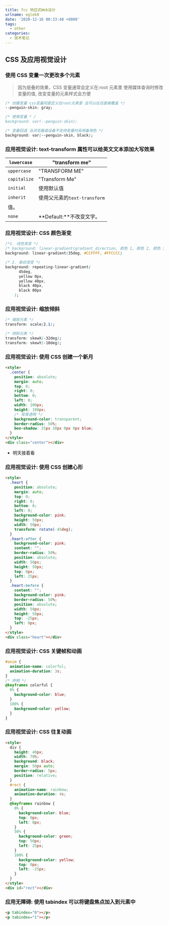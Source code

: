 ```yaml
---
title: fcc 响应式Web设计
urlname: eglek0
date: '2020-12-16 00:33:48 +0800'
tags:
  - other
categories:
  - 技术笔记
---
```


## CSS 及应用视觉设计

### 使用 CSS 变量一次更改多个元素

> 因为层叠的效果，CSS 变量通常会定义在:root 元素里
> 使用媒体查询时修改变量的值, 改变变量的元素样式会方便

```css
/* 创建变量 css变量同窗定义在root元素里 且可以在后面被覆盖 */
--penguin-skin: gray;

/* 使用变量 * /
background: var(--penguin-skin);

/* 变量回退 当浏览器或设备不支持变量时采用备用色 */
background: var(--penguin-skin, black);
```

### 应用视觉设计: text-transform 属性可以给英文文本添加大写效果

| `lowercase`  | "transform me"               |
| ------------ | ---------------------------- |
| `uppercase`  | "TRANSFORM ME"               |
| `capitalize` | "Transform Me"               |
| `initial`    | 使用默认值                   |
| `inherit`    | 使用父元素的`text-transform` |
| 值。         |
| `none`       | **Default:**不改变文字。     |

### 应用视觉设计: CSS 颜色渐变

```css
/*1. 线性渐变 */
/* background: linear-gradient(gradient_direction, 颜色 1, 颜色 2, 颜色 3, ...); */
background: linear-gradient(35deg, #CCFFFF, #FFCCCC)

/* 2. 条纹渐变 */
background: repeating-linear-gradient(
      45deg,
      yellow 0px,
      yellow 40px,
      black 40px,
      black 80px
    );

```

### 应用视觉设计: 缩放倾斜

```css
/* 缩放元素 */
transform: scale(2.1);

/* 倾斜元素 */
transform: skewX(-32deg);
transform: skewY(-10deg);
```

### 应用视觉设计: 使用 CSS 创建一个新月

```html
<style>
  .center {
    position: absolute;
    margin: auto;
    top: 0;
    right: 0;
    bottom: 0;
    left: 0;
    width: 100px;
    height: 100px;
    /* 背景透明 */
    background-color: transparent;
    border-radius: 50%;
    box-shadow: 25px 10px 0px 0px blue;
  }
</style>
<div class="center"></div>
```

- 明天接着看

### 应用视觉设计: 使用 CSS 创建心形

```html
<style>
  .heart {
    position: absolute;
    margin: auto;
    top: 0;
    right: 0;
    bottom: 0;
    left: 0;
    background-color: pink;
    height: 50px;
    width: 50px;
    transform: rotate(-45deg);
  }
  .heart:after {
    background-color: pink;
    content: "";
    border-radius: 50%;
    position: absolute;
    width: 50px;
    height: 50px;
    top: 0px;
    left: 25px;
  }
  .heart:before {
    content: "";
    background-color: pink;
    border-radius: 50%;
    position: absolute;
    width: 50px;
    height: 50px;
    top: -25px;
    left: 0px;
  }
</style>
<div class="heart"></div>
```

### 应用视觉设计: CSS 关键帧和动画

```css
#anim {
  animation-name: colorful;
  animation-duration: 3s;
}
/* 声明 */
@keyframes colorful {
  0% {
    background-color: blue;
  }
  100% {
    background-color: yellow;
  }
}
```

### 应用视觉设计: CSS 往复动画

```html
<style>
  div {
    height: 40px;
    width: 70%;
    background: black;
    margin: 50px auto;
    border-radius: 5px;
    position: relative;
  }
  #rect {
    animation-name: rainbow;
    animation-duration: 4s;
  }
  @keyframes rainbow {
    0% {
      background-color: blue;
      top: 0px;
      left: 0px;
    }
    50% {
      background-color: green;
      top: 50px;
      left: 25px;
    }
    100% {
      background-color: yellow;
      top: 0px;
      left: -25px;
    }
  }
</style>
<div id="rect"></div>
```

### 应用无障碍: 使用 tabindex 可以将键盘焦点加入到元素中

```html
<p tabindex="0"></p>
<p tabindex="1"></p>
```
